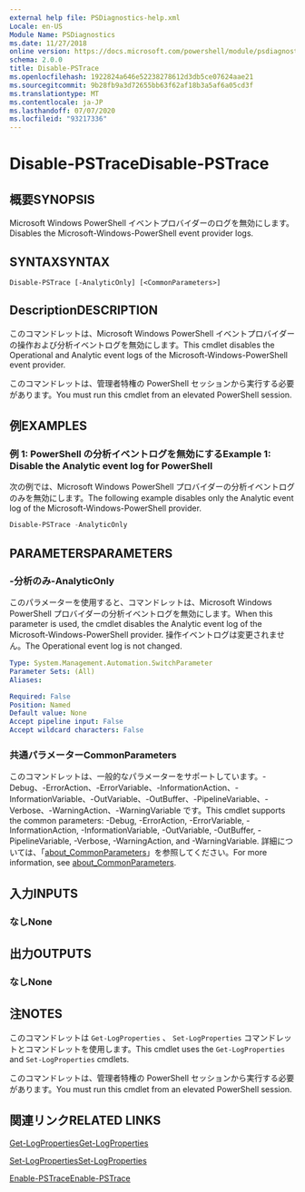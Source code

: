 ```yaml
---
external help file: PSDiagnostics-help.xml
Locale: en-US
Module Name: PSDiagnostics
ms.date: 11/27/2018
online version: https://docs.microsoft.com/powershell/module/psdiagnostics/disable-pstrace?view=powershell-7.1&WT.mc_id=ps-gethelp
schema: 2.0.0
title: Disable-PSTrace
ms.openlocfilehash: 1922824a646e52238278612d3db5ce07624aae21
ms.sourcegitcommit: 9b28fb9a3d72655bb63f62af18b3a5af6a05cd3f
ms.translationtype: MT
ms.contentlocale: ja-JP
ms.lasthandoff: 07/07/2020
ms.locfileid: "93217336"
---
```

# <span data-ttu-id="56e40-102">Disable-PSTrace</span><span class="sxs-lookup"><span data-stu-id="56e40-102">Disable-PSTrace</span></span>

## <span data-ttu-id="56e40-103">概要</span><span class="sxs-lookup"><span data-stu-id="56e40-103">SYNOPSIS</span></span>
<span data-ttu-id="56e40-104">Microsoft Windows PowerShell イベントプロバイダーのログを無効にします。</span><span class="sxs-lookup"><span data-stu-id="56e40-104">Disables the Microsoft-Windows-PowerShell event provider logs.</span></span>

## <span data-ttu-id="56e40-105">SYNTAX</span><span class="sxs-lookup"><span data-stu-id="56e40-105">SYNTAX</span></span>

```
Disable-PSTrace [-AnalyticOnly] [<CommonParameters>]
```

## <span data-ttu-id="56e40-106">Description</span><span class="sxs-lookup"><span data-stu-id="56e40-106">DESCRIPTION</span></span>

<span data-ttu-id="56e40-107">このコマンドレットは、Microsoft Windows PowerShell イベントプロバイダーの操作および分析イベントログを無効にします。</span><span class="sxs-lookup"><span data-stu-id="56e40-107">This cmdlet disables the Operational and Analytic event logs of the Microsoft-Windows-PowerShell event provider.</span></span>

<span data-ttu-id="56e40-108">このコマンドレットは、管理者特権の PowerShell セッションから実行する必要があります。</span><span class="sxs-lookup"><span data-stu-id="56e40-108">You must run this cmdlet from an elevated PowerShell session.</span></span>

## <span data-ttu-id="56e40-109">例</span><span class="sxs-lookup"><span data-stu-id="56e40-109">EXAMPLES</span></span>

### <span data-ttu-id="56e40-110">例 1: PowerShell の分析イベントログを無効にする</span><span class="sxs-lookup"><span data-stu-id="56e40-110">Example 1: Disable the Analytic event log for PowerShell</span></span>

<span data-ttu-id="56e40-111">次の例では、Microsoft Windows PowerShell プロバイダーの分析イベントログのみを無効にします。</span><span class="sxs-lookup"><span data-stu-id="56e40-111">The following example disables only the Analytic event log of the Microsoft-Windows-PowerShell provider.</span></span>

```powershell
Disable-PSTrace -AnalyticOnly
```

## <span data-ttu-id="56e40-112">PARAMETERS</span><span class="sxs-lookup"><span data-stu-id="56e40-112">PARAMETERS</span></span>

### <span data-ttu-id="56e40-113">-分析のみ</span><span class="sxs-lookup"><span data-stu-id="56e40-113">-AnalyticOnly</span></span>

<span data-ttu-id="56e40-114">このパラメーターを使用すると、コマンドレットは、Microsoft Windows PowerShell プロバイダーの分析イベントログを無効にします。</span><span class="sxs-lookup"><span data-stu-id="56e40-114">When this parameter is used, the cmdlet disables the Analytic event log of the Microsoft-Windows-PowerShell provider.</span></span> <span data-ttu-id="56e40-115">操作イベントログは変更されません。</span><span class="sxs-lookup"><span data-stu-id="56e40-115">The Operational event log is not changed.</span></span>

```yaml
Type: System.Management.Automation.SwitchParameter
Parameter Sets: (All)
Aliases:

Required: False
Position: Named
Default value: None
Accept pipeline input: False
Accept wildcard characters: False
```

### <span data-ttu-id="56e40-116">共通パラメーター</span><span class="sxs-lookup"><span data-stu-id="56e40-116">CommonParameters</span></span>
<span data-ttu-id="56e40-117">このコマンドレットは、一般的なパラメーターをサポートしています。-Debug、-ErrorAction、-ErrorVariable、-InformationAction、-InformationVariable、-OutVariable、-OutBuffer、-PipelineVariable、-Verbose、-WarningAction、-WarningVariable です。</span><span class="sxs-lookup"><span data-stu-id="56e40-117">This cmdlet supports the common parameters: -Debug, -ErrorAction, -ErrorVariable, -InformationAction, -InformationVariable, -OutVariable, -OutBuffer, -PipelineVariable, -Verbose, -WarningAction, and -WarningVariable.</span></span> <span data-ttu-id="56e40-118">詳細については、「[about_CommonParameters](http://go.microsoft.com/fwlink/?LinkID=113216)」を参照してください。</span><span class="sxs-lookup"><span data-stu-id="56e40-118">For more information, see [about_CommonParameters](http://go.microsoft.com/fwlink/?LinkID=113216).</span></span>

## <span data-ttu-id="56e40-119">入力</span><span class="sxs-lookup"><span data-stu-id="56e40-119">INPUTS</span></span>

### <span data-ttu-id="56e40-120">なし</span><span class="sxs-lookup"><span data-stu-id="56e40-120">None</span></span>

## <span data-ttu-id="56e40-121">出力</span><span class="sxs-lookup"><span data-stu-id="56e40-121">OUTPUTS</span></span>

### <span data-ttu-id="56e40-122">なし</span><span class="sxs-lookup"><span data-stu-id="56e40-122">None</span></span>

## <span data-ttu-id="56e40-123">注</span><span class="sxs-lookup"><span data-stu-id="56e40-123">NOTES</span></span>

<span data-ttu-id="56e40-124">このコマンドレットは `Get-LogProperties` 、 `Set-LogProperties` コマンドレットとコマンドレットを使用します。</span><span class="sxs-lookup"><span data-stu-id="56e40-124">This cmdlet uses the `Get-LogProperties` and `Set-LogProperties` cmdlets.</span></span>

<span data-ttu-id="56e40-125">このコマンドレットは、管理者特権の PowerShell セッションから実行する必要があります。</span><span class="sxs-lookup"><span data-stu-id="56e40-125">You must run this cmdlet from an elevated PowerShell session.</span></span>

## <span data-ttu-id="56e40-126">関連リンク</span><span class="sxs-lookup"><span data-stu-id="56e40-126">RELATED LINKS</span></span>

[<span data-ttu-id="56e40-127">Get-LogProperties</span><span class="sxs-lookup"><span data-stu-id="56e40-127">Get-LogProperties</span></span>](Get-LogProperties.md)

[<span data-ttu-id="56e40-128">Set-LogProperties</span><span class="sxs-lookup"><span data-stu-id="56e40-128">Set-LogProperties</span></span>](Set-LogProperties.md)

[<span data-ttu-id="56e40-129">Enable-PSTrace</span><span class="sxs-lookup"><span data-stu-id="56e40-129">Enable-PSTrace</span></span>](Enable-PSTrace.md)

